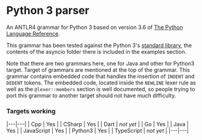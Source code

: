 # Python 3 parser

An ANTLR4 grammar for Python 3 based on version 3.6 of 
[The Python Language Reference](https://docs.python.org/3/reference/grammar.html).

This grammar has been tested against the Python 3's 
[standard library](https://hg.python.org/cpython/file/3.6/Lib), 
the contents of the asyncio folder there is included in the examples section.

Note that there are two grammars here, one for Java and other for Python3
target. Target of grammars are mentioned at the top of the grammar.
This grammar contains embedded code that handles
the insertion of `INDENT` and `DEDENT` tokens. The embedded code,
located inside the `NEWLINE` lexer rule as well as the `@lexer::members`
section is well documented, so people trying to port this grammar to
another target should not have much difficulty.

### Targets working

|---|---|
| Cpp | Yes |
| CSharp | Yes |
| Dart | _not yet_ |
| Go | Yes |
| Java | Yes |
| JavaScript | Yes |
| Python3 | Yes |
| TypeScript | _not yet_ |
|---|---|

